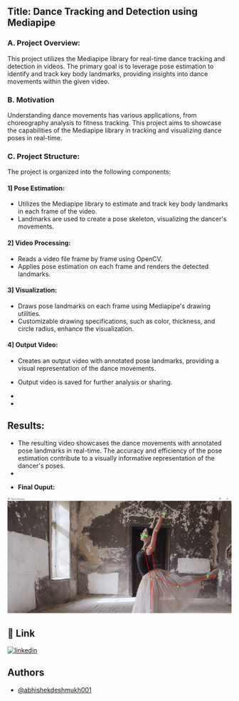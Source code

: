 ## Title: Dance Tracking and Detection using Mediapipe

### A. Project Overview:
This project utilizes the Mediapipe library for real-time dance tracking and detection in videos. The primary goal is to leverage pose estimation to identify and track key body landmarks, providing insights into dance movements within the given video.

### B. Motivation
Understanding dance movements has various applications, from choreography analysis to fitness tracking. This project aims to showcase the capabilities of the Mediapipe library in tracking and visualizing dance poses in real-time.

### C. Project Structure:
The project is organized into the following components:

#### 1] Pose Estimation:
* Utilizes the Mediapipe library to estimate and track key body landmarks in each frame of the video.
* Landmarks are used to create a pose skeleton, visualizing the dancer's movements.

#### 2] Video Processing:
* Reads a video file frame by frame using OpenCV.
* Applies pose estimation on each frame and renders the detected landmarks.

#### 3] Visualization:
* Draws pose landmarks on each frame using Mediapipe's drawing utilities.
* Customizable drawing specifications, such as color, thickness, and circle radius, enhance the visualization.

#### 4] Output Video:
* Creates an output video with annotated pose landmarks, providing a visual representation of the dance movements.
* Output video is saved for further analysis or sharing.
* 

* 
## Results:
* The resulting video showcases the dance movements with annotated pose landmarks in real-time. The accuracy and efficiency of the pose estimation contribute to a visually informative representation of the dancer's poses.
* 

- **Final Ouput:**

![App Screenshot](https://github.com/abhishekdeshmukh001/Dance-Tracking-and-Detection-using-Mediapipe/blob/main/Pose%20Tracking.png?raw=true)


## 🔗 Link
[![linkedin](https://img.shields.io/badge/linkedin-0A66C2?style=for-the-badge&logo=linkedin&logoColor=white)](https://www.linkedin.com/in/abhishek-sachin-deshmukh/)



## Authors

- [@abhishekdeshmukh001](https://github.com/abhishekdeshmukh001)
